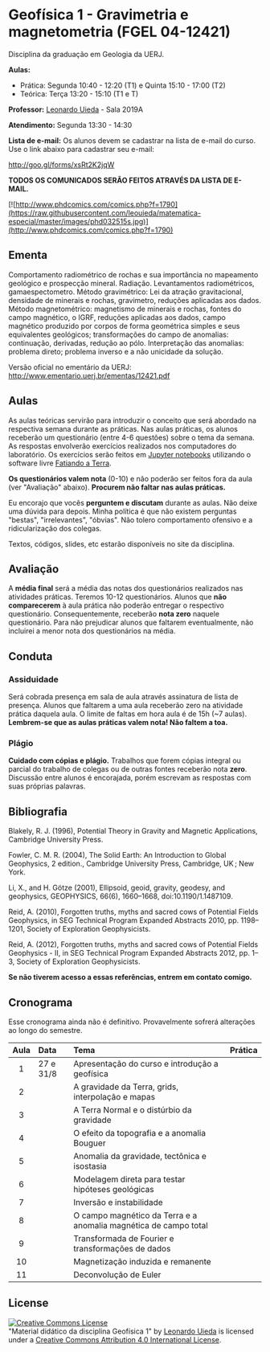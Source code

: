 # Geofísica 1 - Gravimetria e magnetometria (FGEL 04-12421)

Disciplina da graduação em Geologia da UERJ.

**Aulas:**

* Prática: Segunda 10:40 - 12:20 (T1) e Quinta 15:10 - 17:00 (T2)
* Teórica: Terça 13:20 - 15:10 (T1 e T)

**Professor:** [Leonardo Uieda](http://www.leouieda.com/) - Sala 2019A

**Atendimento:** Segunda 13:30 - 14:30

**Lista de e-mail:** Os alunos devem se cadastrar na lista de e-mail do curso.
Use o link abaixo para cadastrar seu e-mail:

http://goo.gl/forms/xsRt2K2jqW

**TODOS OS COMUNICADOS SERÃO FEITOS ATRAVÉS DA LISTA DE E-MAIL.**

[![http://www.phdcomics.com/comics.php?f=1790](https://raw.githubusercontent.com/leouieda/matematica-especial/master/images/phd032515s.jpg)](http://www.phdcomics.com/comics.php?f=1790)


## Ementa

Comportamento radiométrico de rochas e sua importância no mapeamento geológico
e prospecção mineral. Radiação.  Levantamentos radiométricos, gamaespectometro.
Método gravimétrico: Lei da atração gravitacional,  densidade de minerais e
rochas, gravimetro, reduções aplicadas aos dados. Método magnetométrico:
magnetismo de minerais e rochas, fontes do campo magnético, o IGRF, reduções
aplicadas aos dados, campo magnético produzido por corpos de forma geométrica
simples e seus equivalentes geológicos; transformações do campo de anomalias:
continuação, derivadas, redução ao pólo. Interpretação das anomalias: problema
direto; problema inverso e a não unicidade da solução.

Versão oficial no ementário da UERJ:
http://www.ementario.uerj.br/ementas/12421.pdf

## Aulas

As aulas teóricas servirão para introduzir o conceito que será abordado na
respectiva semana durante as práticas.  Nas aulas práticas, os alunos receberão
um questionário (entre 4-6 questões) sobre o tema da semana.  As respostas
envolverão exercícios realizados nos computadores do laboratório.  Os
exercícios serão feitos em [Jupyter notebooks](http://jupyter.org/) utilizando
o software livre [Fatiando a Terra](http://www.fatiando.org/).

**Os questionários valem nota** (0-10) e não poderão ser feitos fora da aula
(ver "Avaliação" abaixo).
**Procurem não faltar nas aulas práticas.**

Eu encorajo que vocês **perguntem e discutam** durante as aulas. Não
deixe uma dúvida para depois. Minha política é que não existem perguntas
"bestas", "irrelevantes", "óbvias". Não tolero comportamento ofensivo e a
ridicularização dos colegas.

Textos, códigos, slides, etc estarão disponíveis no site da disciplina.

## Avaliação

A **média final** será a média das notas dos questionários realizados nas
atividades práticas. Teremos 10-12 questionários.  Alunos que **não
comparecerem** à aula prática não poderão entregar o respectivo questionário.
Consequentemente, receberão **nota zero** naquele questionário.  Para não
prejudicar alunos que faltarem eventualmente, não incluirei a menor nota dos
questionários na média.

## Conduta

### Assiduidade

Será cobrada presença em sala de aula através assinatura de lista de presença.
Alunos que faltarem a uma aula receberão zero na atividade prática daquela
aula.  O limite de faltas em hora aula é de 15h (~7 aulas).
**Lembrem-se que as aulas práticas valem nota! Não faltem a toa.**

### Plágio

**Cuidado com cópias e plágio.** Trabalhos que forem cópias integral ou parcial
do trabalho de colegas ou de outras fontes receberão nota **zero**. Discussão
entre alunos é encorajada, porém escrevam as respostas com suas próprias
palavras.

## Bibliografia

Blakely, R. J. (1996), Potential Theory in Gravity and Magnetic Applications,
Cambridge University Press.

Fowler, C. M. R. (2004), The Solid Earth: An Introduction to Global Geophysics,
2 edition., Cambridge University Press, Cambridge, UK ; New York.

Li, X., and H. Götze (2001), Ellipsoid, geoid, gravity, geodesy, and
geophysics, GEOPHYSICS, 66(6), 1660–1668, doi:10.1190/1.1487109.

Reid, A. (2010), Forgotten truths, myths and sacred cows of Potential Fields
Geophysics, in SEG Technical Program Expanded Abstracts 2010, pp. 1198–1201,
Society of Exploration Geophysicists.

Reid, A. (2012), Forgotten truths, myths and sacred cows of Potential Fields
Geophysics - II, in SEG Technical Program Expanded Abstracts 2012, pp. 1–3,
Society of Exploration Geophysicists.


**Se não tiverem acesso a essas referências, entrem em contato comigo.**

## Cronograma

Esse cronograma ainda não é definitivo. Provavelmente sofrerá alterações ao
longo do semestre.

| Aula | Data | Tema                                 | Prática   |
|:----:|:---------------|:-------------------------------------|:----------:|
| 1    | 27 e 31/8  | Apresentação do curso e introdução a geofísica  |   |
| 2    |  | A gravidade da Terra, grids, interpolação e mapas  |    |
| 3    |  | A Terra Normal e o distúrbio da gravidade |    |
| 4    |  | O efeito da topografia e a anomalia Bouguer |    |
| 5    |  | Anomalia da gravidade, tectônica e isostasia |    |
| 6    |  | Modelagem direta para testar hipóteses geológicas |    |
| 7    |  | Inversão e instabilidade |    |
| 8    |  | O campo magnético da Terra e a anomalia magnética de campo total |    |
| 9    |  | Transformada de Fourier e transformações de dados |    |
| 10   |  | Magnetização induzida e remanente |    |
| 11   |  | Deconvolução de Euler |    |


## License

<a rel="license" href="http://creativecommons.org/licenses/by/4.0/"><img alt="Creative Commons License" style="border-width:0" src="https://i.creativecommons.org/l/by/4.0/88x31.png" /></a><br /><span xmlns:dct="http://purl.org/dc/terms/" href="http://purl.org/dc/dcmitype/Text" property="dct:title" rel="dct:type">"Material didático da disciplina Geofísica 1"</span>
by <a xmlns:cc="http://creativecommons.org/ns#" href="http://www.leouieda.com/" property="cc:attributionName" rel="cc:attributionURL">Leonardo Uieda</a> is licensed under a
<a rel="license" href="http://creativecommons.org/licenses/by/4.0/">Creative Commons Attribution 4.0 International License</a>.
